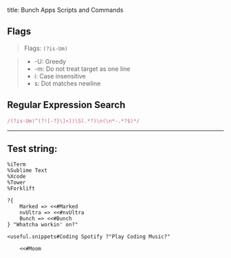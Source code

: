 title: Bunch Apps Scripts and Commands

## Flags

> Flags: `(?is-Um)`

> * -U: Greedy
> * -m: Do not treat target as one line
> * i: Case insensitive
> * s: Dot matches newline

## Regular Expression Search

```ruby
/(?is-Um)^(?![-?}\]<])\S(.*?)\n(\n*-.*?$)*/
```

---

## Test string:

```text
%iTerm
%Sublime Text
%Xcode
%Tower
%Forklift

?{
	Marked => <<#Marked
	nvUltra => <<#nvUltra
	Bunch => <<#Bunch
} "Whatcha workin' on?"

<useful.snippets#Coding Spotify ?"Play Coding Music?"

	<<#Moom
```


